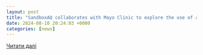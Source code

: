 ```yaml
---
layout: post
title: "SandboxAQ collaborates with Mayo Clinic to explore the use of advanced, AI-powered MCG technology for transformative cardiac diagnostics"
date: 2024-08-10 20:24:03 +0000
categories: [news]
---
```


[Читати далі](https://www.pharmabiz.com/NewsDetails.aspx?aid=171835&sid=2)
